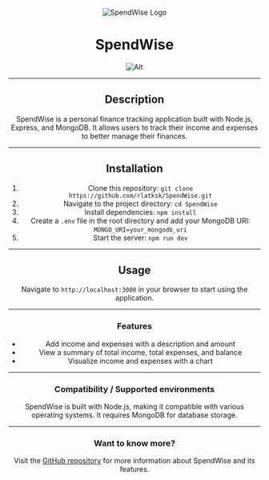 <div align="center">

![SpendWise Logo](https://i.ibb.co/BrWS8j5/spendwise-logo.png)

# SpendWise

![Alt](https://repobeats.axiom.co/api/embed/0f3ebefa8c862ad8f69972506486aa79526c820c.svg "Repobeats analytics image")

---

## Description

SpendWise is a personal finance tracking application built with Node.js, Express, and MongoDB. It allows users to track their income and expenses to better manage their finances. 

---

## Installation

1. Clone this repository: `git clone https://github.com/rlatksk/SpendWise.git`
2. Navigate to the project directory: `cd SpendWise`
3. Install dependencies: `npm install`
4. Create a `.env` file in the root directory and add your MongoDB URI: `MONGO_URI=your_mongodb_uri`
5. Start the server: `npm run dev`

---

## Usage

Navigate to `http://localhost:3000` in your browser to start using the application.

---

### Features

- Add income and expenses with a description and amount
- View a summary of total income, total expenses, and balance
- Visualize income and expenses with a chart

---

### Compatibility / Supported environments

SpendWise is built with Node.js, making it compatible with various operating systems. It requires MongoDB for database storage.

---

### Want to know more?

Visit the [GitHub repository](https://github.com/rlatksk/SpendWise) for more information about SpendWise and its features.

